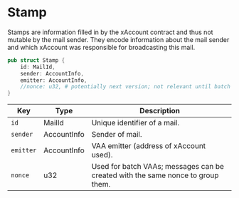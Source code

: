 # Stamp

Stamps are information filled in by the xAccount contract and thus not mutable by the mail sender. They encode information about the mail sender and which xAccount was responsible for broadcasting this mail.

```rust
pub struct Stamp {
    id: MailId, 
    sender: AccountInfo, 
    emitter: AccountInfo, 
    //nonce: u32, # potentially next version; not relevant until batch vaas ready
}
```

| Key       | Type        | Description                                                                     |
| --------- | ----------- | ------------------------------------------------------------------------------- |
| `id`      | MailId      | Unique identifier of a mail.                                                    |
| `sender`  | AccountInfo | Sender of mail.                                                                 |
| `emitter` | AccountInfo | VAA emitter (address of xAccount used).                                         |
| `nonce`   | u32         | Used for batch VAAs; messages can be created with the same nonce to group them. |
